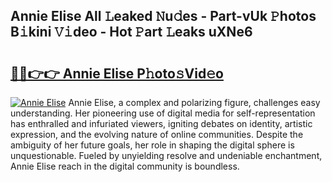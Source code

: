 ## Annie Elise All 𝙻eaked 𝙽u𝚍es - Part-vUk 𝙿hotos B𝚒kini 𝚅𝚒deo - Hot 𝙿art 𝙻eaks uXNe6

# <h2><a href="http://ld2sg47.urlbe.top/?page=Annie+Elise">🔗🔗👉👉 Annie Elise P𝚑oto𝚜Vid𝚎o</a></h2>

[![Annie Elise](https://i.imgur.com/eBuTRDB.gif)](http://ld2sg47.urlbe.top/?page=Annie+Elise)
Annie Elise, a complex and polarizing figure, challenges easy understanding. Her pioneering use of digital media for self-representation has enthralled and infuriated viewers, igniting debates on identity, artistic expression, and the evolving nature of online communities. Despite the ambiguity of her future goals, her role in shaping the digital sphere is unquestionable. Fueled by unyielding resolve and undeniable enchantment, Annie Elise reach in the digital community is boundless.

